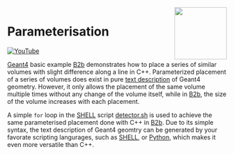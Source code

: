 <img align="right" width="120px" src="https://yt3.ggpht.com/PpWFdVlWCwTuVRMmxA5EMsWqmsLqgo63AepVoZdCzslc0huYKvRjNOtgIyrWiynNgkmgyzNiODFh=s600-c-fcrop64=1,00000000ffffffff-nd-v1-rwa"/>

# Parameterisation

[![YouTube](https://img.shields.io/badge/You-Tube-red?style=flat)](https://youtube.com/shorts/Ep6Amj-enAU)

[Geant4][] basic example [B2b][] demonstrates how to place a series of similar volumes with slight difference along a line in C++. Parameterized placement of a series of volumes does exist in pure [text description][] of Geant4 geometry. However, it only allows the placement of the same volume multiple times without any change of the volume itself, while in [B2b][], the size of the volume increases with each placement.

A simple `for` loop in the [SHELL][] script [detector.sh][] is used to achieve the same parameterised placement done with C++ in [B2b][]. Due to its simple syntax, the text description of Geant4 geomtry can be generated by your favorate scripting langurages, such as [SHELL][], or [Python][], which makes it even more versatile than C++.

[Geant4]: https://physino.xyz/geant4
[B2b]: https://github.com/Geant4/geant4/tree/master/examples/basic/B2
[text description]: https://geant4-userdoc.web.cern.ch/UsersGuides/ForApplicationDeveloper/html/Detector/Geometry/geomASCII.html
[SHELL]: https://www.shellscript.sh
[detector.sh]: https://github.com/jintonic/geant4/blob/main/detector/parameterisation/detector.sh
[Python]: https://www.python.org
